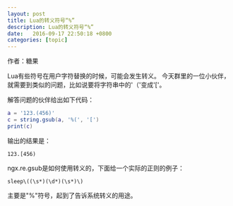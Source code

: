 ```yaml
---
layout: post
title: Lua的转义符号“%”
description: Lua的转义符号“%”
date:   2016-09-17 22:50:18 +0800 
categories: [topic]
---
```

作者：糖果

Lua有些符号在用户字符替换的时候，可能会发生转义。
今天群里的一位小伙伴，就需要到类似的问题，比如说要将字符串中的'（'变成'['。

解答问题的伙伴给出如下代码：

```lua
a = '123.(456)'
c = string.gsub(a, '%(', '[')
print(c)
```

输出的结果是：
```
123.[456)
```



ngx.re.gsub是如何使用转义的，下面给一个实际的正则的例子：
```
sleep\((\s*)(\d*)(\s*)\)
```

主要是"%"符号，起到了告诉系统转义的用途。
